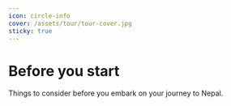 ```yaml
---
icon: circle-info
cover: /assets/tour/tour-cover.jpg
sticky: true
---
```


# Before you start

Things to consider before you embark on your journey to Nepal.
